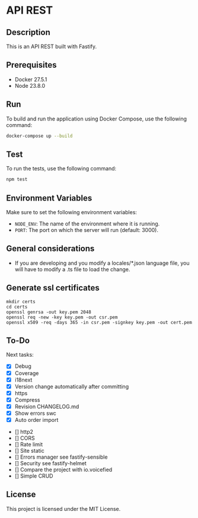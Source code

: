 # API REST

## Description

This is an API REST built with Fastify.

## Prerequisites

- Docker 27.5.1
- Node 23.8.0

## Run

To build and run the application using Docker Compose, use the following command:

```sh
docker-compose up --build
```

## Test

To run the tests, use the following command:

```sh
npm test
```

## Environment Variables

Make sure to set the following environment variables:

- `NODE_ENV`: The name of the environment where it is running.
- `PORT`: The port on which the server will run (default: 3000).

## General considerations

- If you are developing and you modify a locales/\*.json language file, you will have to modify a .ts file to load the change.

## Generate ssl certificates

```
mkdir certs
cd certs
openssl genrsa -out key.pem 2048
openssl req -new -key key.pem -out csr.pem
openssl x509 -req -days 365 -in csr.pem -signkey key.pem -out cert.pem
```

## To-Do

Next tasks:

- [x] Debug
- [x] Coverage
- [x] i18next
- [x] Version change automatically after committing
- [x] https
- [x] Compress
- [x] Revision CHANGELOG.md
- [x] Show errors swc
- [x] Auto order import
- [] http2
- [] CORS
- [] Rate limit
- [] Site static
- [] Errors manager see fastify-sensible
- [] Security see fastify-helmet
- [] Compare the project with io.voicefied
- [] Simple CRUD

## License

This project is licensed under the MIT License.
